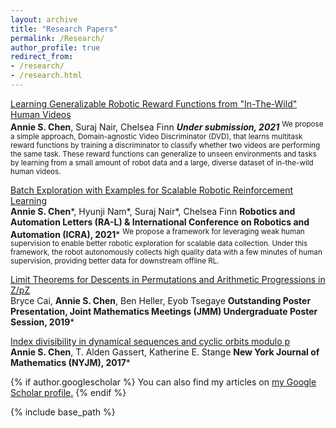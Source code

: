 ```yaml
---
layout: archive
title: "Research Papers"
permalink: /Research/
author_profile: true
redirect_from: 
- /research/
- /research.html
---
```


<span style="color:CornflowerBlue">[Learning Generalizable Robotic Reward Functions from "In-The-Wild" Human Videos](https://arxiv.org/pdf/2103.16817.pdf)</span>  
   **Annie S. Chen**, Suraj Nair, Chelsea Finn
   ***Under submission, 2021***
   <sup>We propose a simple approach, Domain-agnostic Video Discriminator (DVD), that learns multitask reward functions by training a discriminator to classify whether two videos are performing the same task. These reward functions can generalize to unseen environments and tasks by learning from a small amount of robot data and a large, diverse dataset of in-the-wild human videos.</sup> 

<span style="color:CornflowerBlue">[Batch Exploration with Examples for Scalable Robotic Reinforcement Learning](https://arxiv.org/abs/2010.11917)</span>  
   **Annie S. Chen**\*, Hyunji Nam\*, Suraj Nair\*, Chelsea Finn
   **Robotics and Automation Letters (RA-L) & International Conference on Robotics and Automation (ICRA), 2021***
   <sup>We propose a framework for leveraging weak human supervision to enable better robotic exploration for scalable data collection. Under this framework, the robot autonomously collects high quality data with a few minutes of human supervision, providing better data for downstream offline RL.</sup> 
   
<span style="color:CornflowerBlue">[Limit Theorems for Descents in Permutations and Arithmetic Progressions in Z/pZ](https://arxiv.org/abs/1810.02425)</span>  
   Bryce Cai, **Annie S. Chen**, Ben Heller, Eyob Tsegaye
   **Outstanding Poster Presentation, Joint Mathematics Meetings (JMM) Undergraduate Poster Session, 2019***
   
<span style="color:CornflowerBlue">[Index divisibility in dynamical sequences and cyclic orbits modulo p](http://nyjm.albany.edu/j/2017/23-45v.pdf)</span>  
   **Annie S. Chen**, T. Alden Gassert, Katherine E. Stange
   **New York Journal of Mathematics (NYJM), 2017***
  


{% if author.googlescholar %}
  You can also find my articles on <u><a href="{{author.googlescholar}}">my Google Scholar profile</a>.</u>
{% endif %}

{% include base_path %}

<!-- %%{% for post in site.research reversed %}
  {% include archive-single.html %}
{% endfor %} -->


